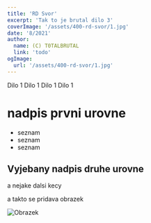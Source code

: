 ```yaml
---
title: 'RD Svor'
excerpt: 'Tak to je brutal dilo 3'
coverImage: '/assets/400-rd-svor/1.jpg'
date: '8/2021'
author:
  name: (C) T0TALBRUTAL
  link: 'todo'
ogImage:
  url: '/assets/400-rd-svor/1.jpg'
---
```


Dilo 1 Dilo 1 Dilo 1 Dilo 1 

# nadpis prvni urovne 

- seznam
- seznam
- seznam

## Vyjebany nadpis druhe urovne

a nejake dalsi kecy

a takto se pridava obrazek 

![Obrazek](/assets/blog/buzikovo-dilo-1/strapon.jpeg)
